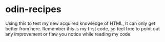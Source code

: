 # odin-recipes
Using this to test my new acquired knowledge of HTML, It can only get better from here.
Remember this is my first code, so feel free to point out any improvement or flaw you notice while reading my code. 
